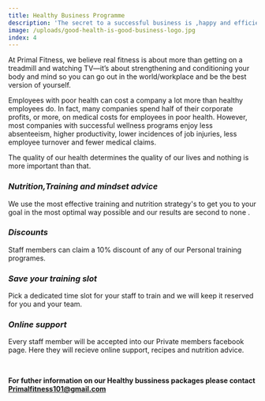 ```yaml
---
title: Healthy Business Programme
description: 'The secret to a successful business is ,happy and efficient employees. We bring this to companys using exercise and nutrition .'
image: /uploads/good-health-is-good-business-logo.jpg
index: 4
---
```



At Primal Fitness, we believe real fitness is about more than getting on a treadmill and watching TV—it’s about strengthening and conditioning your body and mind so you can go out in the world/workplace and be the best version of yourself.

Employees with poor health can cost a company a lot more than healthy employees do. In fact, many companies spend half of their corporate profits, or more, on medical costs for employees in poor health. However, most companies with successful wellness programs enjoy less absenteeism, higher productivity, lower incidences of job injuries, less employee turnover and fewer medical claims.

The quality of our health determines the quality of our lives and nothing is more important than that.

### *Nutrition,Training and mindset advice*

We use the most effective training and nutrition strategy's to get you to your goal in the most optimal way possible and our results are second to none .

### *Discounts*

Staff members can claim a 10% discount of any of our Personal training programes.

### *Save your training slot*

Pick a dedicated time slot for your staff to train and we will keep it reserved for you and your team.&nbsp;

### *Online support*

Every staff member will be accepted into our Private members facebook page. Here they will recieve online support, recipes and nutrition advice.

&nbsp;

**For futher information on our Healthy bussiness packages please contact Primalfitness101@gmail.com**